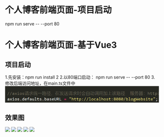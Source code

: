# 个人博客前端页面-项目启动
 npm run serve -- --port 80
# 个人博客前端页面-基于Vue3
## 项目启动
1.先安装：npm run install
2
2.以80端口启动： npm run serve -- --port 80
3.修改后端访问地址，在main.ts文件中
![](https://github.com/IABQL/ImageResource/blob/main/blogs%E5%89%8D%E7%AB%AF%E8%AE%BF%E9%97%AE%E5%9C%B0%E5%9D%80.png)

## 效果图
![](https://github.com/IABQL/image/blob/main/%E9%A6%96%E9%A1%B5.png)
![](https://github.com/IABQL/image/blob/main/%E6%90%9C%E7%B4%A2.png)
![](https://github.com/IABQL/image/blob/main/%E5%86%85%E5%AE%B9.png)
![](https://github.com/IABQL/image/blob/main/%E5%90%8E%E5%8F%B0.png)
![](https://github.com/IABQL/image/blob/main/%E5%90%8E%E5%8F%B02.png)
